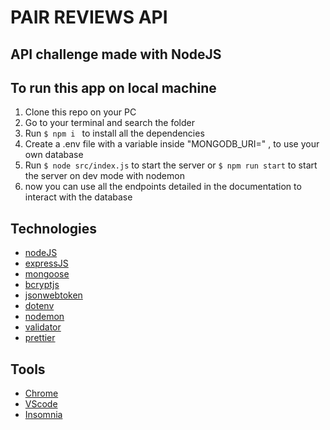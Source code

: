 # PAIR REVIEWS API

## API challenge made with NodeJS

## To run this app on local machine

1. Clone this repo on your PC
2. Go to your terminal and search the folder
3. Run `$ npm i ` to install all the dependencies
4. Create a .env file with a variable inside "MONGODB_URI=" , to use your own database
5. Run `$ node src/index.js` to start the server or `$ npm run start` to start the server on dev mode with nodemon
6. now you can use all the endpoints detailed in the documentation to interact with the database

## Technologies

* [nodeJS](https://nodejs.org/)
* [expressJS](https://expressjs.com/)
* [mongoose](https://mongoosejs.com/)
* [bcryptjs](https://www.npmjs.com/package/bcryptjs)
* [jsonwebtoken](https://jwt.io/)
* [dotenv](https://www.npmjs.com/package/dotenv)
* [nodemon](https://www.npmjs.com/package/nodemon)
* [validator](https://www.npmjs.com/package/validator)
* [prettier](https://prettier.io/)

## Tools

* [Chrome](https://www.google.com/intl/es-419/chrome/)
* [VScode](https://code.visualstudio.com/)
* [Insomnia](https://insomnia.rest/)
